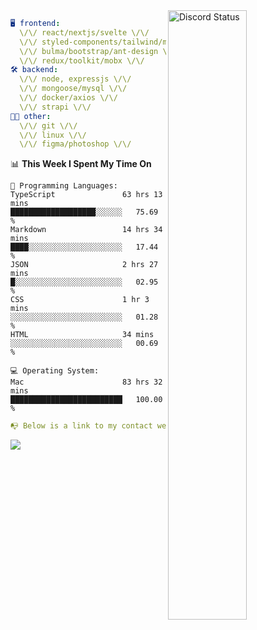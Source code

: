 
<a href="https://discord.com/users/279302975371870218" target="_blank">
    <img width="50%" align="right" alt="Discord Status" src="https://lanyard.cnrad.dev/api/279302975371870218?bg=161B22&borderRadius=5px%205px%200%200&hideTimestamp=true&idleMessage=Just%20chillin%27%20at%20the%20moment&animated=true">
</a>

```yaml
🖥️ frontend: 
  \/\/ react/nextjs/svelte \/\/
  \/\/ styled-components/tailwind/mui/
  \/\/ bulma/bootstrap/ant-design \/\/
  \/\/ redux/toolkit/mobx \/\/
🛠 backend: 
  \/\/ node, expressjs \/\/
  \/\/ mongoose/mysql \/\/
  \/\/ docker/axios \/\/
  \/\/ strapi \/\/
👨‍💻 other: 
  \/\/ git \/\/ 
  \/\/ linux \/\/
  \/\/ figma/photoshop \/\/
```
<!--START_SECTION:waka-->
📊 **This Week I Spent My Time On** 

```text
💬 Programming Languages: 
TypeScript               63 hrs 13 mins      ███████████████████░░░░░░   75.69 % 
Markdown                 14 hrs 34 mins      ████░░░░░░░░░░░░░░░░░░░░░   17.44 % 
JSON                     2 hrs 27 mins       █░░░░░░░░░░░░░░░░░░░░░░░░   02.95 % 
CSS                      1 hr 3 mins         ░░░░░░░░░░░░░░░░░░░░░░░░░   01.28 % 
HTML                     34 mins             ░░░░░░░░░░░░░░░░░░░░░░░░░   00.69 % 

💻 Operating System: 
Mac                      83 hrs 32 mins      █████████████████████████   100.00 % 
```


<!--END_SECTION:waka-->
```yaml
📭 Below is a link to my contact website 
```
<a href="https://mxns.xyz" target="_black"> <img src="https://img.shields.io/badge/website-161B22?style=for-the-badge&logo=About.me&logoColor=white"></img> <a/>
